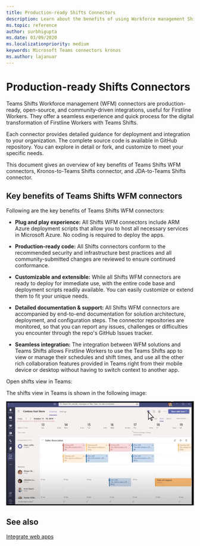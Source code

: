 ```yaml
---
title: Production-ready Shifts Connectors
description: Learn about the benefits of using Workforce management Shifts connectors for Teams, such as Kronos-to-Teams Shifts connector and JDA-to-Teams Shifts connector
ms.topic: reference
author: surbhigupta
ms.date: 03/09/2020
ms.localizationpriority: medium
keywords: Microsoft Teams connectors kronos
ms.author: lajanuar
---
```


# Production-ready Shifts Connectors  

Teams Shifts Workforce management (WFM) connectors are production-ready, open-source, and community-driven integrations, useful for Firstline Workers. They offer a seamless experience and quick process for the digital transformation of Firstline Workers with Teams Shifts.

Each connector provides detailed guidance for deployment and integration to your organization. The complete source code is available in GitHub repository. You can explore in detail or fork, and customize to meet your specific needs.

This document gives an overview of key benefits of Teams Shifts WFM connectors, Kronos-to-Teams Shifts connector, and JDA-to-Teams Shifts connector.

## Key benefits of Teams Shifts WFM connectors

Following are the key benefits of Teams Shifts WFM connectors:

* **Plug and play experience:** All Shifts WFM connectors include ARM Azure deployment scripts that allow you to host all necessary services in Microsoft Azure. No coding is required to deploy the apps.

* **Production-ready code:** All Shifts connectors conform to the recommended security and infrastructure best practices and all community-submitted changes are reviewed to ensure continued conformance.

* **Customizable and extensible:** While all Shifts WFM connectors are ready to deploy for immediate use, with the entire code base and deployment scripts readily available. You can easily customize or extend them to fit your unique needs.

* **Detailed documentation & support:** All Shifts WFM connectors are accompanied by end-to-end documentation for solution architecture, deployment, and configuration steps. The connector repositories are monitored, so that you can report any issues, challenges or difficulties you encounter through the repo's GitHub Issues tracker.

* **Seamless integration:** The integration between WFM solutions and Teams Shifts allows Firstline Workers to use the Teams Shifts app to view or manage their schedules and shift times, and use all the other rich collaboration features provided in Teams right from their mobile device or desktop without having to switch context to another app.  

Open shifts view in Teams:

The shifts view in Teams is shown in the following image:

![Open shifts in Teams](../assets/images/teams-open-shifts-view.png)

## See also

[Integrate web apps](~/samples/integrate-web-apps-overview.md)
